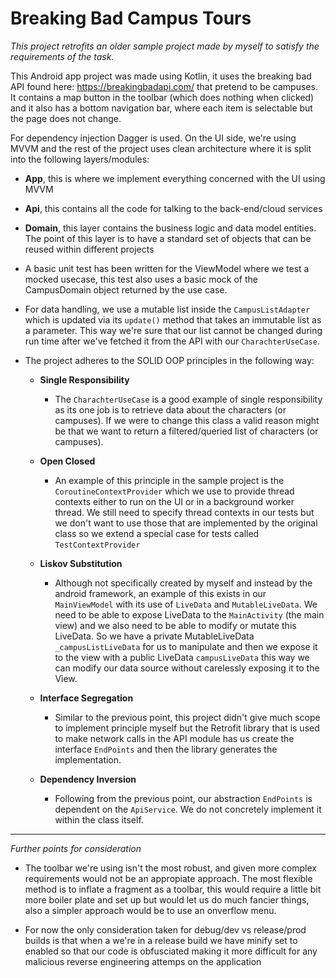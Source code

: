 # Breaking Bad Campus Tours

*This project retrofits an older sample project made by myself to satisfy the requirements of the task.*

This Android app project was made using Kotlin, it uses the breaking bad API found here: https://breakingbadapi.com/ that pretend to be campuses. It contains a map
button in the toolbar (which does nothing when clicked) and it also has a bottom navigation bar, where each item is selectable but the page does not change.

For dependency injection Dagger is used. On the UI side, we're using MVVM and the rest of the project uses clean architecture where it is split into the following
layers/modules:

* **App**, this is where we implement everything concerned with the UI using MVVM
* **Api**, this contains all the code for talking to the back-end/cloud services
* **Domain**, this layer contains the business logic and data model entities. The point of this layer is to have a standard set of objects that can be reused within
different projects

* A basic unit test has been written for the ViewModel where we test a mocked usecase, this test also uses a basic mock of the CampusDomain object returned by 
the use case.

* For data handling, we use a mutable list inside the `CampusListAdapter` which is updated via its `update()` method that takes an immutable list as a parameter.
This way we're sure that our list cannot be changed during run time after we've fetched it from the API with our `CharachterUseCase`.

* The project adheres to the SOLID OOP principles in the following way:
  
  * **Single Responsibility**
    * The `CharachterUseCase` is a good example of single responsibility as its one job is to retrieve data about the characters (or campuses). If we were to change 
    this class a valid reason might be that we want to return a filtered/queried list of characters (or campuses).

  * **Open Closed**
      * An example of this principle in the sample project is the `CoroutineContextProvider` which we use to provide thread contexts either to run on the UI or 
      in a background worker thread. We still need to specify thread contexts in our tests but we don't want to use those that are implemented by the original class
      so we extend a special case for tests called `TestContextProvider`
      
  * **Liskov Substitution**
      * Although not specifically created by myself and instead by the android framework, an example of this exists in our `MainViewModel` with its use of `LiveData`
      and `MutableLiveData`. We need to be able to expose LiveData to the `MainActivity` (the main view) and we also need to be able to modify or mutate this LiveData.
      So we have a private MutableLiveData `_campusListLiveData` for us to manipulate and then we expose it to the view with a public LiveData `campusLiveData` this
      way we can modify our data source without carelessly exposing it to the View.
      
  * **Interface Segregation**
      * Similar to the previous point, this project didn't give much scope to implement principle myself but the Retrofit library that is used to make
      network calls in the API module has us create the interface `EndPoints` and then the library generates the implementation.
  
  * **Dependency Inversion**
      * Following from the previous point, our abstraction `EndPoints` is dependent on the `ApiService`. We do not concretely implement it within the class itself.
      
- - - -

*Further points for consideration*

* The toolbar we're using isn't the most robust, and given more complex requirements would not be an appropiate approach. The most flexible method is to inflate
a fragment as a toolbar, this would require a little bit more boiler plate and set up but would let us do much fancier things, also a simpler approach would be 
to use an onverflow menu.

* For now the only consideration taken for debug/dev vs release/prod builds is that when a we're in a release build we have minify set to enabled so that our code
is obfusciated making it more difficult for any malicious reverse engineering attemps on the application
